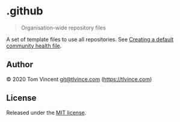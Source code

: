 # .github

> Organisation-wide repository files

A set of template files to use all repositories. See [Creating a default
community health
file](https://help.github.com/en/github/building-a-strong-community/creating-a-default-community-health-file).

## Author

© 2020 Tom Vincent <git@tlvince.com> (https://tlvince.com)

## License

Released under the [MIT license](https://tlvince.mit-license.org).
